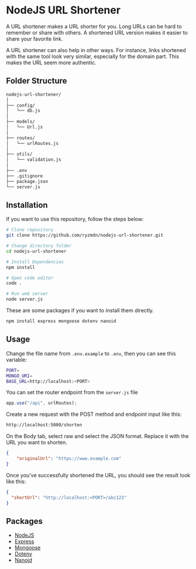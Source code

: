# NodeJS URL Shortener

A URL shortener makes a URL shorter for you. Long URLs can be hard to remember or share with others. A shortened URL version makes it easier to share your favorite link.

A URL shortener can also help in other ways. For instance, links shortened with the same tool look very similar, especially for the domain part. This makes the URL seem more authentic.

## Folder Structure

```bash
nodejs-url-shortener/
│
├── config/
│   └── db.js
│
├── models/
│   └── Url.js
│
├── routes/
│   └── urlRoutes.js
│
├── utils/
│   └── validation.js
│
├── .env
├── .gitignore
├── package.json
└── server.js
```

## Installation

If you want to use this repository, follow the steps below:

```bash
# Clone repository
git clone https://github.com/ryzmdn/nodejs-url-shortener.git

# Change directory folder
cd nodejs-url-shortener

# Install Dependencies
npm install

# Open code editor
code .

# Run web server
node server.js
```

These are some packages if you want to install them directly.

```bash
npm install express mongoose dotenv nanoid
```

## Usage

Change the file name from ```.env.example``` to ```.env```, then you can see this variable:

```bash
PORT=
MONGO_URI=
BASE_URL=http://localhost:<PORT>
```

You can set the router endpoint from the ```server.js``` file

```js
app.use("/api", urlRoutes);
```

Create a new request with the POST method and endpoint input like this:

```bash
http://localhost:5000/shorten
```

On the Body tab, select raw and select the JSON format. Replace it with the URL you want to shorten.

```json
{
    "originalUrl": "https://www.example.com"
}
```

Once you've successfully shortened the URL, you should see the result look like this:

```json
{
  "shortUrl": "http://localhost:<PORT>/abc123"
}
```

## Packages

- [NodeJS](https://nodejs.org)
- [Express](https://expressjs.com/)
- [Mongoose](https://www.mongodb.com)
- [Dotenv](https://www.npmjs.com/package/dotenv)
- [Nanoid](https://www.npmjs.com/package/nanoid)
